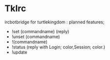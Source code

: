 TkIrc
=====

ircbotbridge for turtlekingdom
: planned features;
* !set (commandname) (reply)
* !unset (commandname)
* !(commandname)
* !status (reply with Login; color,Session; color.)
* !update

